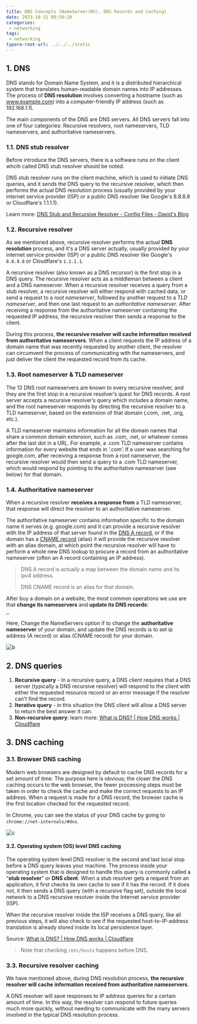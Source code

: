 ```yaml
---
title: DNS Concepts (NameServer(NS), DNS Records and Caching)
date: 2023-10-31 09:50:20
categories:
 - networking
tags:
 - networking
typora-root-url: ../../../static
---
```


## 1. DNS

DNS stands for Domain Name System, and it is a distributed hierarchical system that translates human-readable domain names into IP addresses. The process of **DNS resolution** involves converting a hostname (such as www.example.com) into a computer-friendly IP address (such as 192.168.1.1). 

The main components of the DNS are DNS servers. All DNS servers fall into one of four categories: Recursive resolvers, root nameservers, TLD nameservers, and authoritative nameservers. 

### 1.1. DNS stub resolver

Before introduce the DNS servers, there is a software runs on the client whcih called DNS stub resolver should be noted. 

DNS stub resolver runs on the client machine, which is used to initiate DNS queries, and it sends the DNS query to the recursive resolver, which then performs the actual DNS resolution process (usually provided by your internet service provider (ISP) or a public DNS resolver like Google's 8.8.8.8 or Cloudflare's 1.1.1.1).  

Learn more: [DNS Stub and Recursive Resolver - Config Files - David's Blog](https://davidzhu.xyz/post/network/002-dns/)

### 1.2. Recursive resolver

As we mentioned above, recursive resolver performs the actual **DNS resolution** process, and it's a DNS server actually, usually provided by your internet service provider (ISP) or a public DNS resolver like Google's `8.8.8.8` or Cloudflare's `1.1.1.1`.  

A recursive resolver (also known as a DNS recursor) is the first stop in a DNS query. The recursive resolver acts as a middleman between a client and a DNS nameserver. When a recursive resolver receives a query from a stub resolver, a recursive resolver will either respond with cached data, or send a request to a *root nameserver*, followed by another request to a *TLD nameserver*, and then one last request to an *authoritative nameserver*. After receiving a response from the authoritative nameserver containing the requested IP address, the recursive resolver then sends a response to the client.

During this process, **the recursive resolver will cache information received from authoritative nameservers**. When a client requests the IP address of a domain name that was recently requested by another client, the resolver can circumvent the process of communicating with the nameservers, and just deliver the client the requested record from its cache.

### 1.3. Root nameserver & TLD nameserver

The 13 DNS root nameservers are known to every recursive resolver, and they are the first stop in a recursive resolver’s quest for DNS records. A root server accepts a recursive resolver’s query which includes a domain name, and the root nameserver responds by directing the recursive resolver to a TLD nameserver, based on the extension of that domain (.com, .net, .org, etc.). 

A TLD nameserver maintains information for all the domain names that share a common domain extension, such as .com, .net, or whatever comes after the last dot in a URL. For example, a .com TLD nameserver contains information for every website that ends in ‘.com’. If a user was searching for google.com, after receiving a response from a root nameserver, the recursive resolver would then send a query to a .com TLD nameserver, which would respond by pointing to the authoritative nameserver (see below) for that domain.

### 1.4. Authoritative nameserver

When a recursive resolver **receives a response from** a TLD nameserver, that response will direct the resolver to an authoritative nameserver. 

The authoritative nameserver contains information specific to the domain name it serves (e.g. google.com) and it can provide a recursive resolver with the IP address of that server found in the [DNS A record](https://www.cloudflare.com/learning/dns/dns-records/dns-a-record/), or if the domain has a [CNAME record](https://www.cloudflare.com/learning/dns/dns-records/dns-cname-record/) (alias) it will provide the recursive resolver with an alias domain, at which point the recursive resolver will have to perform a whole new DNS lookup to procure a record from an authoritative nameserver (often an A record containing an IP address).

> DNS A record is actually a map between the domain name and its ipv4 address. 
>
> DNS CNAME record is an alias for that domain.

After buy a domain on a website, the most common operations we use are that **change its nameservers** and **update its DNS records**:

<img src="/002-dns-basics/a.png" alt="a" style="zoom:33%;" />

Here, Change the NameServers option if to change the **authoritative nameserver** of your domain, and update the DNS records is to set ip address (A record) or alias (CNAME record) for your domain. 

![b](/002-dns-basics/b.png)

## 2. DNS queries

1. **Recursive query** - In a recursive query, a DNS client requires that a DNS server (typically a DNS recursive resolver) will respond to the client with either the requested resource record or an error message if the resolver can't find the record.
2. **Iterative query** - in this situation the DNS client will allow a DNS server to return the best answer it can. 
3. **Non-recursive query**: learn more: [What is DNS? | How DNS works | Cloudflare](https://www.cloudflare.com/learning/dns/what-is-dns/)

## 3. DNS caching

### 3.1. Browser DNS caching

Modern web browsers are designed by default to cache DNS records for a set amount of time. The purpose here is obvious; the closer the DNS caching occurs to the web browser, the fewer processing steps must be taken in order to check the cache and make the correct requests to an IP address. When a request is made for a DNS record, the browser cache is the first location checked for the requested record.

In Chrome, you can see the status of your DNS cache by going to `chrome://net-internals/#dns`.

![c](/002-dns-basics/c.png)

#### 3.2. Operating system (OS) level DNS caching

The operating system level DNS resolver is the second and last local stop before a DNS query leaves your machine. The process inside your operating system that is designed to handle this query is commonly called a “**stub resolver**” or **DNS client**. When a stub resolver gets a request from an application, it first checks its own cache to see if it has the record. If it does not, it then sends a DNS query (with a recursive flag set), outside the local network to a DNS recursive resolver inside the Internet service provider (ISP).

When the recursive resolver inside the ISP receives a DNS query, like all previous steps, it will also check to see if the requested host-to-IP-address translation is already stored inside its local persistence layer.

Source: [What is DNS? | How DNS works | Cloudflare](https://www.cloudflare.com/learning/dns/what-is-dns/)

> Note that checking `/etc/hosts` happens before DNS.

### 3.3. Recursive resolver caching

We have mentioned above, during DNS resolution process, **the recursive resolver will cache information received from authoritative nameservers**. 

A DNS resolver will save responses to IP address queries for a certain amount of time. In this way, the resolver can respond to future queries much more quickly, without needing to communicate with the many servers involved in the typical DNS resolution process.

